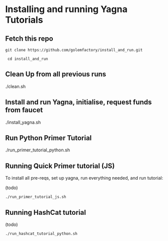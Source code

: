 # Installing and running Yagna Tutorials


## Fetch this repo

```git clone https://github.com/golemfactory/install_and_run.git```

``` cd install_and_run```


## Clean Up from all previous runs
./clean.sh

## Install and run Yagna, initialise, request funds from faucet
./install_yagna.sh

## Run Python Primer Tutorial
./run_primer_tutorial_python.sh




## Running Quick Primer tutorial (JS)

To install all pre-reqs, set up yagna, run everything needed, and run tutorial:

(todo)

```./run_primer_tutorial_js.sh```


## Running HashCat tutorial

(todo)

```./run_hashcat_tutorial_python.sh```

